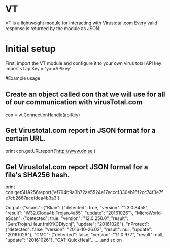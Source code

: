 # VT

VT is a lightweight module for interacting with Virustotal.com
Every valid response is returned by the module as JSON.

# Initial setup
First, import the VT module and configure it to your own virus total API key:
import vt
apiKey = 'yourAPIkey'

#Example usage
##   Create an object called con that we will use for all of our communication with virusTotal.com
con = vt.ConnectionHandle(apiKey)

##   Get Virustotal.com report in JSON format for a certain URL.
print con.getURLreport('http://www.dn.se')

##   Get Virustotal.com report  JSON format for a file's SHA256 hash.
print con.getSHA256report('ef794b9a3b72ae5524e17ecccf330eb16f2cc74f3e7fe7cb2667acefdea4b3a3')

Output:
{"scans": {"Bkav": {"detected": true, "version": "1.3.0.8455", "result": "W32.Cloda4b.Trojan.4a55", "update": "20161026"}, "MicroWorld-eScan": {"detected": true, "version": "12.0.250.0", "result": "Gen:Trojan.Heur.fmKfXCDIycnj", "update": "20161026"}, "nProtect": {"detected": false, "version": "2016-10-26.02", "result": null, "update": "20161026"}, "CMC": {"detected": false, "version": "1.1.0.977", "result": null, "update": "20161026"}, "CAT-QuickHeal"........and so on
